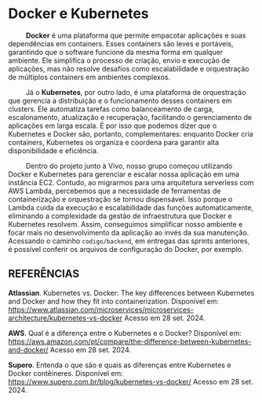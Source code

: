 # Docker e Kubernetes

&emsp; &emsp; **Docker** é uma plataforma que permite empacotar aplicações e suas dependências em containers. Esses containers são leves e portáveis, garantindo que o software funcione da mesma forma em qualquer ambiente. Ele simplifica o processo de criação, envio e execução de aplicações, mas não resolve desafios como escalabilidade e orquestração de múltiplos containers em ambientes complexos.

&emsp; &emsp; Já o **Kubernetes**, por outro lado, é uma plataforma de orquestração que gerencia a distribuição e o funcionamento desses containers em clusters. Ele automatiza tarefas como balanceamento de carga, escalonamento, atualização e recuperação, facilitando o gerenciamento de aplicações em larga escala. É por isso que podemos dizer que o Kubernetes e Docker são, portanto, complementares: enquanto Docker cria containers, Kubernetes os organiza e coordena para garantir alta disponibilidade e eficiência.

&emsp; &emsp; Dentro do projeto junto à Vivo, nosso grupo começou utilizando Docker e Kubernetes para gerenciar e escalar nossa aplicação em uma instância EC2. Contudo, ao migrarmos para uma arquitetura serverless com AWS Lambda, percebemos que a necessidade de ferramentas de containerização e orquestração se tornou dispensável. Isso porque o Lambda cuida da execução e escalabilidade das funções automaticamente, eliminando a complexidade da gestão de infraestrutura que Docker e Kubernetes resolvem. Assim, conseguimos simplificar nosso ambiente e focar mais no desenvolvimento da aplicação ao invés da sua manutenção. Acessando o caminho `codigo/backend`, em entregas das sprints anteriores, é possível conferir os arquivos de configuração do Docker, por exemplo.

## REFERÊNCIAS

**Atlassian**. Kubernetes vs. Docker: The key differences between Kubernetes and Docker and how they fit into containerization. Disponível em: <https://www.atlassian.com/microservices/microservices-architecture/kubernetes-vs-docker> Acesso em 28 set. 2024.

**AWS**. Qual é a diferença entre o Kubernetes e o Docker? Disponível em: <https://aws.amazon.com/pt/compare/the-difference-between-kubernetes-and-docker/> Acesso em 28 set. 2024.

**Supero**. Entenda o que são e quais as diferenças entre Kubernetes e Docker contêineres. Disponível em: <https://www.supero.com.br/blog/kubernetes-vs-docker/> Acesso em 28 set. 2024.

